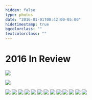 ```yaml
---
hidden: false
type: photos
date: "2016-01-01T00:42:00-05:00"
hidetimestamp: true
bgcolorclass: ""
textcolorclass: ""
---
```


# 2016 In Review

<img src="https://res.cloudinary.com/ejf/image/upload/v1526535162/20161227-untitled_shoot-312.jpg" />

<img src="https://res.cloudinary.com/ejf/image/upload/v1526535166/20161227-
untitled_shoot-527.jpg" />

<img src="https://res.cloudinary.com/ejf/image/upload/v1526535166/20161227-untitled_shoot-524.jpg" />

<img src="https://res.cloudinary.com/ejf/image/upload/v1526535166/20161227-untitled_shoot-443.jpg" />

<img src="https://res.cloudinary.com/ejf/image/upload/v1526535165/20161227-untitled_shoot-415.jpg" />

<img src="https://res.cloudinary.com/ejf/image/upload/v1526535164/20161227-untitled_shoot-413.jpg" />

<img src="https://res.cloudinary.com/ejf/image/upload/v1526535164/20161227-untitled_shoot-405.jpg" />

<img src="https://res.cloudinary.com/ejf/image/upload/v1526535164/20161227-untitled_shoot-369.jpg" />

<img src="https://res.cloudinary.com/ejf/image/upload/v1526535164/20161227-untitled_shoot-397.jpg" />

<img src="https://res.cloudinary.com/ejf/image/upload/v1526535164/20161207-untitled_shoot-207.jpg" />

<img src="https://res.cloudinary.com/ejf/image/upload/v1526535162/20161203-untitled_shoot-172.jpg" />

<img src="https://res.cloudinary.com/ejf/image/upload/v1526535162/20161203-untitled_shoot-138.jpg" />

<img src="https://res.cloudinary.com/ejf/image/upload/v1526535162/20161227-untitled_shoot-378.jpg" />

<img src="https://res.cloudinary.com/ejf/image/upload/v1526535161/20161119-untitled_shoot-007.jpg" />

<img src="https://res.cloudinary.com/ejf/image/upload/v1526535164/20161227-untitled_shoot-314.jpg" />
